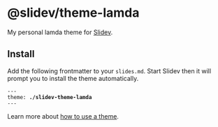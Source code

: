 # @slidev/theme-lamda

My personal lamda theme for [Slidev](https://github.com/slidevjs/slidev).

## Install

Add the following frontmatter to your `slides.md`. Start Slidev then it will prompt you to install the theme automatically.

<pre><code>---
theme: <b>./slidev-theme-lamda</b>
---</code></pre>

Learn more about [how to use a theme](https://sli.dev/themes/use).